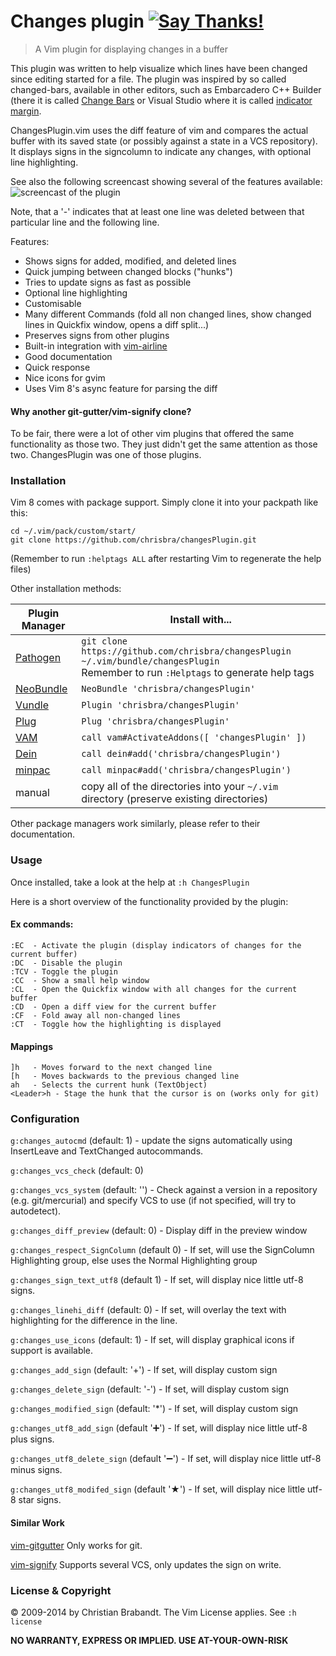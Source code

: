 # Changes plugin [![Say Thanks!](https://img.shields.io/badge/Say%20Thanks-!-1EAEDB.svg)](https://saythanks.io/to/cb%40256bit.org)
> A Vim plugin for displaying changes in a buffer

This plugin was written to help visualize which lines have been changed since
editing started for a file. The plugin was inspired by so called changed-bars,
available in other editors, such as Embarcadero C++ Builder (there it is
called [Change Bars](http://edn.embarcadero.com/article/33453#6PersonalDeveloperProductivity)
or Visual Studio where it is called [indicator margin](http://blog.eveningcreek.com/?p=151).

ChangesPlugin.vim uses the diff feature of vim and compares the actual
buffer with its saved state (or possibly against a state in a VCS repository).
It displays signs in the signcolumn to indicate any changes, with optional line highlighting.

See also the following screencast showing several of the features available:
![screencast of the plugin](screencast.gif "Screencast")

Note, that a '-' indicates that at least one line was deleted between that
particular line and the following line.

Features:
* Shows signs for added, modified, and deleted lines
* Quick jumping between changed blocks ("hunks")
* Tries to update signs as fast as possible
* Optional line highlighting
* Customisable
* Many different Commands (fold all non changed lines, show changed lines in Quickfix window, opens a diff split...)
* Preserves signs from other plugins
* Built-in integration with [vim-airline](https://github.com/vim-airline/vim-airline/)
* Good documentation
* Quick response
* Nice icons for gvim
* Uses Vim 8's async feature for parsing the diff

#### Why another git-gutter/vim-signify clone?
To be fair, there were a lot of other vim plugins that offered the same functionality as those two. They just didn't get the same attention as those two. ChangesPlugin was one of those plugins.

### Installation
Vim 8 comes with package support. Simply clone it into your packpath like this:
```
cd ~/.vim/pack/custom/start/
git clone https://github.com/chrisbra/changesPlugin.git
```
(Remember to run `:helptags ALL` after restarting Vim to regenerate the help files)

Other installation methods:

| Plugin Manager | Install with... |
| ------------- | ------------- |
| [Pathogen][1] | `git clone https://github.com/chrisbra/changesPlugin ~/.vim/bundle/changesPlugin`<br/>Remember to run `:Helptags` to generate help tags |
| [NeoBundle][2] | `NeoBundle 'chrisbra/changesPlugin'` |
| [Vundle][3] | `Plugin 'chrisbra/changesPlugin'` |
| [Plug][4] | `Plug 'chrisbra/changesPlugin'` |
| [VAM][5] | `call vam#ActivateAddons([ 'changesPlugin' ])` |
| [Dein][6] | `call dein#add('chrisbra/changesPlugin')` |
| [minpac][7] | `call minpac#add('chrisbra/changesPlugin')` |
| manual | copy all of the directories into your `~/.vim` directory (preserve existing directories)|

Other package managers work similarly, please refer to their documentation.

### Usage
Once installed, take a look at the help at `:h ChangesPlugin`

Here is a short overview of the functionality provided by the plugin:
#### Ex commands:
    :EC  - Activate the plugin (display indicators of changes for the current buffer)
    :DC  - Disable the plugin
    :TCV - Toggle the plugin
    :CC  - Show a small help window
    :CL  - Open the Quickfix window with all changes for the current buffer
    :CD  - Open a diff view for the current buffer
    :CF  - Fold away all non-changed lines
    :CT  - Toggle how the highlighting is displayed
#### Mappings
    ]h   - Moves forward to the next changed line
    [h   - Moves backwards to the previous changed line
    ah   - Selects the current hunk (TextObject)
    <Leader>h - Stage the hunk that the cursor is on (works only for git)

### Configuration

`g:changes_autocmd` (default: 1) - update the signs automatically using InsertLeave and TextChanged autocommands.

`g:changes_vcs_check` (default: 0)

`g:changes_vcs_system` (default: '') - Check against a version in a repository (e.g. git/mercurial) and specify VCS to use (if not specified, will try to autodetect).

`g:changes_diff_preview` (default: 0) - Display diff in the preview window

`g:changes_respect_SignColumn` (default 0) - If set, will use the SignColumn Highlighting group, else uses the Normal Highlighting group

`g:changes_sign_text_utf8` (default 1) - If set, will display nice little utf-8 signs.

`g:changes_linehi_diff` (default: 0) - If set, will overlay the text with highlighting for the difference in the line.

`g:changes_use_icons` (default: 1) - If set, will display graphical icons if support is available.

`g:changes_add_sign` (default: '+') - If set, will display custom sign

`g:changes_delete_sign` (default: '-') - If set, will display custom sign

`g:changes_modified_sign` (default: '*') - If set, will display custom sign

`g:changes_utf8_add_sign` (default '➕') - If set, will display nice little utf-8 plus signs.

`g:changes_utf8_delete_sign` (default '➖') - If set, will display nice little utf-8 minus signs.

`g:changes_utf8_modifed_sign` (default '★') - If set, will display nice little utf-8 star signs.

#### Similar Work
[vim-gitgutter](https://github.com/airblade/vim-gitgutter)
Only works for git.

[vim-signify](https://github.com/mhinz/vim-signify/)
Supports several VCS, only updates the sign on write.

### License & Copyright

© 2009-2014 by Christian Brabandt. The Vim License applies. See `:h license`

__NO WARRANTY, EXPRESS OR IMPLIED.  USE AT-YOUR-OWN-RISK__

[1]: https://github.com/tpope/vim-pathogen
[2]: https://github.com/Shougo/neobundle.vim
[3]: https://github.com/VundleVim/Vundle.vim
[4]: https://github.com/junegunn/vim-plug
[5]: https://github.com/MarcWeber/vim-addon-manager
[6]: https://github.com/Shougo/dein.vim
[7]: https://github.com/k-takata/minpac/
